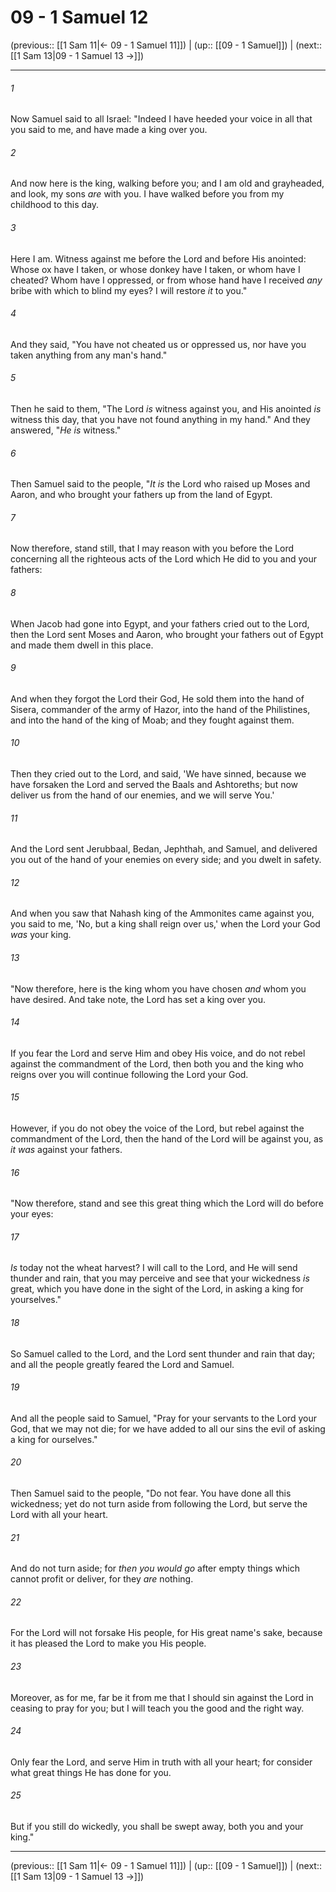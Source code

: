 # 09 - 1 Samuel 12

(previous:: [[1 Sam 11|← 09 - 1 Samuel 11]]) | (up:: [[09 - 1 Samuel]]) | (next:: [[1 Sam 13|09 - 1 Samuel 13 →]])

***


###### 1 
Now Samuel said to all Israel: "Indeed I have heeded your voice in all that you said to me, and have made a king over you. 

###### 2 
And now here is the king, walking before you; and I am old and grayheaded, and look, my sons _are_ with you. I have walked before you from my childhood to this day. 

###### 3 
Here I am. Witness against me before the Lord and before His anointed: Whose ox have I taken, or whose donkey have I taken, or whom have I cheated? Whom have I oppressed, or from whose hand have I received _any_ bribe with which to blind my eyes? I will restore _it_ to you." 

###### 4 
And they said, "You have not cheated us or oppressed us, nor have you taken anything from any man's hand." 

###### 5 
Then he said to them, "The Lord _is_ witness against you, and His anointed _is_ witness this day, that you have not found anything in my hand." And they answered, "_He is_ witness." 

###### 6 
Then Samuel said to the people, "_It is_ the Lord who raised up Moses and Aaron, and who brought your fathers up from the land of Egypt. 

###### 7 
Now therefore, stand still, that I may reason with you before the Lord concerning all the righteous acts of the Lord which He did to you and your fathers: 

###### 8 
When Jacob had gone into Egypt, and your fathers cried out to the Lord, then the Lord sent Moses and Aaron, who brought your fathers out of Egypt and made them dwell in this place. 

###### 9 
And when they forgot the Lord their God, He sold them into the hand of Sisera, commander of the army of Hazor, into the hand of the Philistines, and into the hand of the king of Moab; and they fought against them. 

###### 10 
Then they cried out to the Lord, and said, 'We have sinned, because we have forsaken the Lord and served the Baals and Ashtoreths; but now deliver us from the hand of our enemies, and we will serve You.' 

###### 11 
And the Lord sent Jerubbaal, Bedan, Jephthah, and Samuel, and delivered you out of the hand of your enemies on every side; and you dwelt in safety. 

###### 12 
And when you saw that Nahash king of the Ammonites came against you, you said to me, 'No, but a king shall reign over us,' when the Lord your God _was_ your king. 

###### 13 
"Now therefore, here is the king whom you have chosen _and_ whom you have desired. And take note, the Lord has set a king over you. 

###### 14 
If you fear the Lord and serve Him and obey His voice, and do not rebel against the commandment of the Lord, then both you and the king who reigns over you will continue following the Lord your God. 

###### 15 
However, if you do not obey the voice of the Lord, but rebel against the commandment of the Lord, then the hand of the Lord will be against you, as _it was_ against your fathers. 

###### 16 
"Now therefore, stand and see this great thing which the Lord will do before your eyes: 

###### 17 
_Is_ today not the wheat harvest? I will call to the Lord, and He will send thunder and rain, that you may perceive and see that your wickedness _is_ great, which you have done in the sight of the Lord, in asking a king for yourselves." 

###### 18 
So Samuel called to the Lord, and the Lord sent thunder and rain that day; and all the people greatly feared the Lord and Samuel. 

###### 19 
And all the people said to Samuel, "Pray for your servants to the Lord your God, that we may not die; for we have added to all our sins the evil of asking a king for ourselves." 

###### 20 
Then Samuel said to the people, "Do not fear. You have done all this wickedness; yet do not turn aside from following the Lord, but serve the Lord with all your heart. 

###### 21 
And do not turn aside; for _then you would go_ after empty things which cannot profit or deliver, for they _are_ nothing. 

###### 22 
For the Lord will not forsake His people, for His great name's sake, because it has pleased the Lord to make you His people. 

###### 23 
Moreover, as for me, far be it from me that I should sin against the Lord in ceasing to pray for you; but I will teach you the good and the right way. 

###### 24 
Only fear the Lord, and serve Him in truth with all your heart; for consider what great things He has done for you. 

###### 25 
But if you still do wickedly, you shall be swept away, both you and your king."

***

(previous:: [[1 Sam 11|← 09 - 1 Samuel 11]]) | (up:: [[09 - 1 Samuel]]) | (next:: [[1 Sam 13|09 - 1 Samuel 13 →]])
